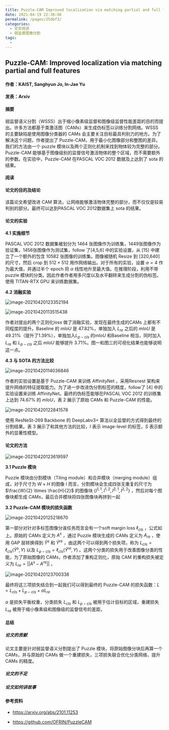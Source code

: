 ```yaml
---
title: Puzzle-CAM Improved localization via matching partial and full features
date: 2021-04-19 22:38:56
permalink: /pages/25dbf3/
categories:
  - 论文阅读
  - 弱监督图像分割
tags:
  - 
---
```

## Puzzle-CAM: Improved localization via matching partial and full features

#### 作者：KAIST, Sanghyun Jo, In-Jae Yu

#### 发表：Arxiv

#### 摘要

弱监督语义分割（WSSS）出于缩小像素级监督和图像级监督性能差距的目的而提出。许多方法都基于类激活图（CAMs）来生成伪标签以训练分割网络。WSSS 的主要缺陷是使用图像分类器的 CAMs 会主要关注目标最具判别力的地方。为了解决这个问题，作者提出了 Puzzle-CAM，用于最小化图像部分和整图的差异。我们的方法由一个 puzzle 模块以及两个正则化机制来找到物体较为完整的部分。Puzzle-CAM 能够基于图像级别的监督信号激活物体的整个区域，而不需要额外的参数。在实验中，Puzzle-CAM 在PASCAL VOC 2012 数据及上达到了 sota 的结果。

#### 阅读

#### 论文的目的及结论

该篇论文希望改进 CAM 算法，让网络能够激活物体完整的部分，而不仅仅是较易判别的部分。最终可以达到PASCAL VOC 2012数据集上 sota 的结果。

#### 论文的实验

**4.1 实施细节**

PASCAL VOC 2012 数据集被划分为 1464 张图像作为训练集，1449张图像作为验证集，1456张图像作为测试集，follow 了[4,5,6] 中的实验设置，从 [15] 中建立了一个额外的包含 10582 张图像的训练集。图像被随机 Resize 到 [320,640] 的尺寸，然后 crop 到 $512\times512$ 用作网络输出。对于所有的实验，设置 $\alpha=4$ 作为最大值，并通过半个 epoch 将 $\alpha$ 线性地升至最大值。在推理阶段，利用不带 puzzle 模块的分类。因此作者作者用多尺度以及水平翻转来生成分割的伪标签。使用 TITAN-RTX GPU 来训练数据集。

**4.2 消融实验**

![image-20210420123352194](https://muyun-blog-pic.oss-cn-shanghai.aliyuncs.com/picgo/image-20210420123352194.png)

![image-20210420113515438](https://muyun-blog-pic.oss-cn-shanghai.aliyuncs.com/picgo/image-20210420113515438.png)

作者对提出的两个正则化loss 做了消融实验，发现在最终生成的CAMs 上都有不同程度的提升。Baseline 的 $mIoU$ 是 47.82%，单独加入 $L_{re}$ 之后的 $mIoU$ 是 49.21%（提升了1.39%），单独加入$L_{p-cls}$ 的$mIoU$ 和Baseline 相当，同时加入 $L_{re}$ 和 $L_{p-cls}$ 之后 $mIoU$ 能够提升 3.71%。图一和图三的可视化结果也能够说明这一点。

**4.3 与 SOTA 的方法比较**

![image-20210420114036846](https://muyun-blog-pic.oss-cn-shanghai.aliyuncs.com/picgo/image-20210420114036846.png)

作者的实验设置是基于 Puzzle-CAM 来训练 AffinityNet ，采用Resnest 架构来提升网络的特征提取能力。为了进一步改进伪分割标签的精度，follow了 [4] 中的实验设置来训练 AffinityNet。最终的伪标签能够在PASCAL VOC 2012 的训练集上达到 74.67% 的 $mIoU$，表 2 展示了原始 CAMs 和 Puzzle-CAM 的性能。

![image-20210420122841578](https://muyun-blog-pic.oss-cn-shanghai.aliyuncs.com/picgo/image-20210420122841578.png)

使用 ResNeSt-269 Backbone 的 DeepLabv3+ 算法以全监督的方式得到最终的分割结果。表 3 展示了和其他方法的比较，$I$ 表示 image-level 的标签，$S$ 表示额外的显著性模型。

#### 论文的方法

![image-20210420123619597](https://muyun-blog-pic.oss-cn-shanghai.aliyuncs.com/picgo/image-20210420123619597.png)

**3.1 Puzzle 模块**

Puzzle 模块由分割模块（Tiling module）和合并模块（merging module）组成，对于尺寸为 $W\times H$ 的图像 $I$ 而言，分割模块会生成四张无重复的尺寸为 $\frac{W}{2} \times \frac{H}{2}$ 的图像块 {$I^{1,1},I^{1,2},I^{2,1},I^{2,2}$}  ，然后对每个图像块都生成 CAMs，最后合并模块将四张图像块再拼到一起

**3.2 Puzzle-CAM 模块的损失函数**

![image-20210420125218670](https://muyun-blog-pic.oss-cn-shanghai.aliyuncs.com/picgo/image-20210420125218670.png)

第一部分对针对多标签图像分诶任务而言会有一个soft margin loss $\ell_{cls}$ ，公式如上。原始的 CAMs 定义为 $A^s$ ，通过 Puzzle 模块生成的 CAMs 定义为 $A_{re}$ ，使用 GAP 层转换得到 $\hat{Y}^s$ 和 $\hat{Y}^{re}$ ，由这两个可以得到两个损失项，称为 $L_{cls} = \ell_{cls}(\hat{Y}^s, Y)$ 以及 $L_{p-cls} = \ell_{cls}(\hat{Y}^{re}, Y)$ 。这两个分类的损失用于改善图像分类的性能，为了原始图像的 CAMs，作者添加了重构正则化，原始 CAM 的重构损失被定义为 $L_{re} = ||A^s-A^{re}||$ 。

![image-20210420123700338](https://muyun-blog-pic.oss-cn-shanghai.aliyuncs.com/picgo/image-20210420123700338.png)

最终将这三项损失结合到一起我们可以得到最终的 Puzzle-CAM 的损失函数：$L = L_{cls} + L_{p-cls} + \alpha L_{re}$

$\alpha$ 是损失平衡权重，分类损失 $L_{cls}$ 和 $L_{p-cls}$ 被用于估计目标的区域，重建损失 $L_{re}$ 被用于缩小像素级和图像级的监督信号的差距，

#### 总结

##### 论文的贡献

论文主要是针对弱监督语义分割提出了 Puzzle 模块，将原始图像分块后再算一个CAMs，并与原始的 CAMs 做一个重建损失，三项损失联合优化分类网络，提升 CAMs 的精度。

##### 论文的不足

##### 论文如何讲故事

#### 参考资料

- https://arxiv.org/abs/2101.11253

- https://github.com/OFRIN/PuzzleCAM

  